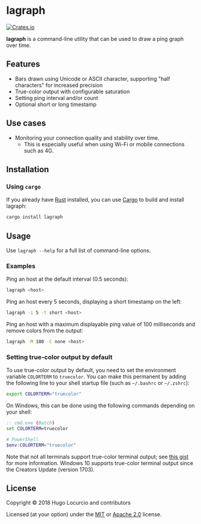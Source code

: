 # lagraph

[![Crates.io](https://img.shields.io/crates/v/lagraph.svg)](https://crates.io/crates/lagraph)

**lagraph** is a command-line utility that can be used to draw a ping graph over time.

## Features

- Bars drawn using Unicode or ASCII character, supporting "half characters"
  for increased precision
- True-color output with configurable saturation
- Setting ping interval and/or count
- Optional short or long timestamp

## Use cases

- Monitoring your connection quality and stability over time.
  - This is especially useful when using Wi-Fi or mobile connections such as 4G.

## Installation

### Using `cargo`

If you already have [Rust](https://rust-lang.org/) installed, you can use
[Cargo](https://crates.io/) to build and install lagraph:

```bash
cargo install lagraph
```

## Usage

Use `lagraph --help` for a full list of command-line options.

### Examples

Ping an host at the default interval (0.5 seconds):

```bash
lagraph <host>
```

Ping an host every 5 seconds, displaying a short timestamp on the left:

```bash
lagraph -i 5 -t short <host>
```

Ping an host with a maximum displayable ping value of 100 milliseconds
and remove colors from the output:

```bash
lagraph -M 100 -C none <host>
```

### Setting true-color output by default

To use true-color output by default, you need to set the environment variable
`COLORTERM` to `truecolor`. You can make this permanent by adding the following
line to your shell startup file (such as `~/.bashrc` or `~/.zshrc`):

```bash
export COLORTERM="truecolor"
```

On Windows, this can be done using the following commands depending on
your shell:

```bat
:: cmd.exe (Batch)
set COLORTERM=truecolor
```

```powershell
# PowerShell
$env:COLORTERM="truecolor"
```

Note that not all terminals support true-color terminal output; see
[this gist](https://gist.github.com/XVilka/8346728) for more information.
Windows 10 supports true-color terminal output since the Creators Update
(version 1703).

## License

Copyright © 2018 Hugo Locurcio and contributors

Licensed (at your option) under the [MIT](/LICENSE.MIT.md)
or [Apache 2.0](LICENSE.Apache-2.0.txt) license.
